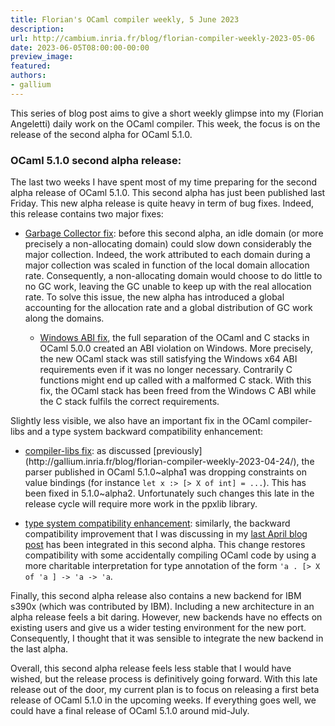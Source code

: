 ```yaml
---
title: Florian's OCaml compiler weekly, 5 June 2023
description:
url: http://cambium.inria.fr/blog/florian-compiler-weekly-2023-05-06
date: 2023-06-05T08:00:00-00:00
preview_image:
featured:
authors:
- gallium
---
```





<p>This series of blog post aims to give a short weekly glimpse into my
(Florian Angeletti) daily work on the OCaml compiler. This week, the
focus is on the release of the second alpha for OCaml 5.1.0.</p>


  

<h3>OCaml 5.1.0 second alpha
release:</h3>
<p>The last two weeks I have spent most of my time preparing for the
second alpha release of OCaml 5.1.0. This second alpha has just been
published last Friday. This new alpha release is quite heavy in term of
bug fixes. Indeed, this release contains two major fixes:</p>
<ul>
<li><p><a href="https://github.com/ocaml/ocaml/pull/11903">Garbage
Collector fix</a>: before this second alpha, an idle domain (or more
precisely a non-allocating domain) could slow down considerably the
major collection. Indeed, the work attributed to each domain during a
major collection was scaled in function of the local domain allocation
rate. Consequently, a non-allocating domain would choose to do little to
no GC work, leaving the GC unable to keep up with the real allocation
rate. To solve this issue, the new alpha has introduced a global
accounting for the allocation rate and a global distribution of GC work
along the domains.</p>
<ul>
<li><a href="https://github.com/ocaml/ocaml/pull/11846">Windows ABI
fix</a>, the full separation of the OCaml and C stacks in OCaml 5.0.0
created an ABI violation on Windows. More precisely, the new OCaml stack
was still satisfying the Windows x64 ABI requirements even if it was no
longer necessary. Contrarily C functions might end up called with a
malformed C stack. With this fix, the OCaml stack has been freed from
the Windows C ABI while the C stack fulfils the correct
requirements.</li>
</ul></li>
</ul>
<p>Slightly less visible, we also have an important fix in the OCaml
compiler-libs and a type system backward compatibility enhancement:</p>
<ul>
<li><p><a href="https://github.com/ocaml/ocaml/pull/12191">compiler-libs
fix</a>: as discussed [previously]
(http://gallium.inria.fr/blog/florian-compiler-weekly-2023-04-24/), the
parser published in OCaml 5.1.0~alpha1 was dropping constraints on value
bindings (for instance <code>let x :&gt; [&gt; X of int] = ...</code>).
This has been fixed in 5.1.0~alpha2. Unfortunately such changes this
late in the release cycle will require more work in the ppxlib
library.</p></li>
<li><p><a href="https://github.com/ocaml/ocaml/pull/12211">type system
compatibility enhancement</a>: similarly, the backward compatibility
improvement that I was discussing in my <a href="http://gallium.inria.fr/blog/florian-compiler-weekly-2023-04-28">last
April blog post</a> has been integrated in this second alpha. This
change restores compatibility with some accidentally compiling OCaml
code by using a more charitable interpretation for type annotation of
the form <code>'a . [&gt; X of 'a ] -&gt; 'a -&gt; 'a</code>.</p></li>
</ul>
<p>Finally, this second alpha release also contains a new backend for
IBM s390x (which was contributed by IBM). Including a new architecture
in an alpha release feels a bit daring. However, new backends have no
effects on existing users and give us a wider testing environment for
the new port. Consequently, I thought that it was sensible to integrate
the new backend in the last alpha.</p>
<p>Overall, this second alpha release feels less stable that I would
have wished, but the release process is definitively going forward. With
this late release out of the door, my current plan is to focus on
releasing a first beta release of OCaml 5.1.0 in the upcoming weeks. If
everything goes well, we could have a final release of OCaml 5.1.0
around mid-July.</p>



